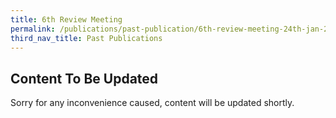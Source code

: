 ```yaml
---
title: 6th Review Meeting
permalink: /publications/past-publication/6th-review-meeting-24th-jan-2008/
third_nav_title: Past Publications
---
```

## **Content To Be Updated**
Sorry for any inconvenience caused, content will be updated shortly.